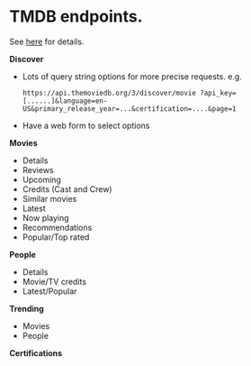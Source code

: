 
# TMDB endpoints.

See [here][tmdb] for details.

__Discover__

+   Lots of query string options for more precise requests.
   e.g.

      `https://api.themoviedb.org/3/discover/movie ?api_key=[......]&language=en-US&primary_release_year=...&certification=....&page=1`


 +   Have a web form to select options

__Movies__
+    Details
+    Reviews
+    Upcoming
+   Credits (Cast and Crew)
+    Similar movies
+    Latest
+    Now playing
+    Recommendations
+    Popular/Top rated


__People__
+    Details
+    Movie/TV credits
 +   Latest/Popular


__Trending__
+ Movies
+ People


__Certifications__

[tmdb]: https://developers.themoviedb.org/3/getting-started/introduction